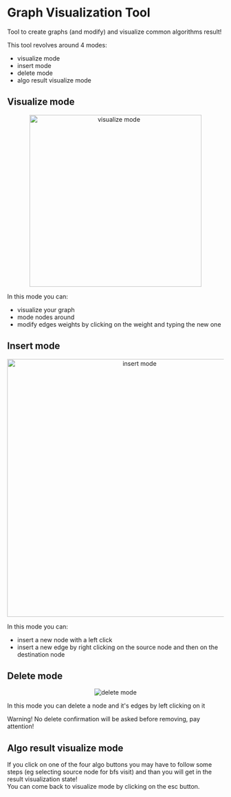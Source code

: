 # Graph Visualization Tool

Tool to create graphs (and modify) and visualize common algorithms result!

This tool revolves around 4 modes: 
- visualize mode
- insert mode
- delete mode
- algo result visualize mode

## Visualize mode
<p align="center">
  <img width="400" src="https://github.com/Spiz404/graph_visual/assets/58977203/e899b9ff-4876-4771-abc2-32baea77b4d6" alt="visualize mode">
</p>

In this mode you can:
- visualize your graph
- mode nodes around
- modify edges weights by clicking on the weight and typing the new one

## Insert mode
<p align="center">
  <img width="600" src="https://github.com/Spiz404/graph_visual/assets/58977203/9d1c31a9-313e-46d4-8538-b15c1e4133d1" alt="insert mode">
</p>

In this mode you can:
- insert a new node with a left click
- insert a new edge by right clicking on the source node and then on the destination node

## Delete mode
<p align="center">
  <img src="https://github.com/Spiz404/graph_visual/assets/58977203/2b613b99-0ab2-4e98-a9e4-4b547297c70a" alt="delete mode">
</p>

In this mode you can delete a node and it's edges by left clicking on it 

Warning! No delete confirmation will be asked before removing, pay attention!

## Algo result visualize mode

If you click on one of the four algo buttons you may have to follow some steps (eg selecting source node for bfs visit)
and than you will get in the result visualization state! \
You can come back to visualize mode by clicking on the esc button.

